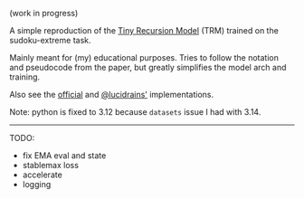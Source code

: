 (work in progress)

A simple reproduction of the [Tiny Recursion Model](https://arxiv.org/abs/2510.04871) (TRM) trained on the sudoku-extreme task.

Mainly meant for (my) educational purposes. Tries to follow the notation and pseudocode from the paper, but greatly simplifies the model arch and training.

Also see the [official](https://github.com/SamsungSAILMontreal/TinyRecursiveModels) and [@lucidrains'](https://github.com/lucidrains/tiny-recursive-model) implementations.

Note: python is fixed to 3.12 because `datasets` issue I had with 3.14.

--- 
TODO:
- fix EMA eval and state
- stablemax loss
- accelerate
- logging